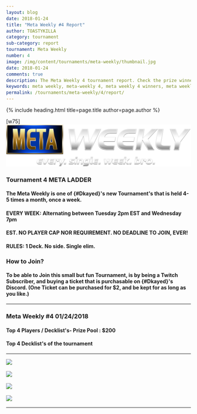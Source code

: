 ```yaml
---
layout: blog
date: 2018-01-24
title: "Meta Weekly #4 Report"
author: TOASTYKILLA
category: tournament
sub-category: report
tournament: Meta Weekly
number: 4
image: /img/content/tournaments/meta-weekly/thumbnail.jpg
date: 2018-01-24
comments: true
description: The Meta Weekly 4 tournament report. Check the prize winners and their decks here.
keywords: meta weekly, meta-weekly 4, meta weekly 4 winners, meta weekly 4 decks, tournament
permalink: /tournaments/meta-weekly/4/report/
---
```


{% include heading.html title=page.title author=page.author %}

[w75]
![](/img/content/tournaments/meta-weekly/banner.png)

### Tournament 4 META LADDER 

#### The Meta Weekly is one of {#Dkayed}'s new Tournament's that is held 4-5 times a month, once a week.

#### EVERY WEEK: Alternating between Tuesday 2pm EST and Wednesday 7pm

#### EST. NO PLAYER CAP NOR REQUIREMENT. NO DEADLINE TO JOIN, EVER!

#### RULES: 1 Deck. No side. Single elim.

### How to Join?

#### To be able to Join this small but fun Tournament, is by being a Twitch Subscriber, and buying a ticket that is purchasable on {#Dkayed}'s Discord.  (One Ticket can be purchased for $2, and be kept for as long as you like.)

----------

### Meta Weekly #4   01/24/2018

#### Top 4 Players /  Decklist's- Prize Pool : $200

#### Top 4 Decklist's of the tournament 

----------

![](https://i.imgur.com/bRr4PI6.png)

![](https://i.imgur.com/Y5WqKwN.png)

![](https://i.imgur.com/E4awXGs.png)

![](https://i.imgur.com/7vWvIaa.png)


----------